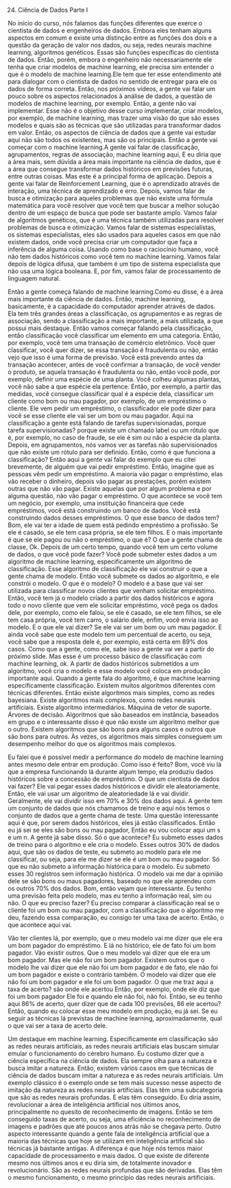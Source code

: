 24. Ciência de Dados Parte I

No início do curso, nós falamos das funções diferentes que exerce o cientista de dados e engenheiros de dados. 
Embora  eles tenham alguns aspectos em comum e existe uma distinção entre as funções dos dois e a questão da geração de valor nos dados, ou seja, redes neurais machine learning, algoritmos genéticos. Essas são funções específicas do cientista de dados.
Então, porém, embora o engenheiro não necessariamente ele tenha que criar modelos de machine learning, ele precisa sim entender o que é o modelo de machine learning.Ele tem que ter esse entendimento até para dialogar com o cientista de dados no sentido de entregar para ele os dados de forma correta. Então, nos próximos vídeos, a gente vai falar um pouco sobre os aspectos relacionados à análise de dados, a questão de modelos de machine learning, por exemplo.
Então, a gente não vai implementar. Esse não é o objetivo desse curso implementar, criar modelos, por exemplo, de machine learning, mas trazer uma visão do que são esses modelos e quais são as técnicas que são utilizadas para transformar dados em valor.
Então, os aspectos de ciência de dados que a gente vai estudar aqui não são todos os existentes, mas são os principais.
Então a gente vai começar com o machine learning.A gente vai falar de classificação, agrupamentos, regras de associação, machine learning aqui, E eu diria que a área mais, sem dúvida a área mais importante na ciência de dados, que é a área que consegue transformar dados históricos em previsões futuras, entre outras coisas. Mas este é a principal forma de aplicação.
Depois a gente vai falar de Reinforcement Learning, que é o aprendizado através de interação, uma técnica de aprendizado e erro. 
Depois, vamos falar de busca e otimização para aqueles problemas que não existe uma fórmula matemática para você resolver que você tem que buscar a melhor solução dentro de um espaço de busca que pode ser bastante amplo.
Vamos falar de algoritmos genéticos, que é uma técnica também utilizadas para resolver problemas de busca e otimização.
Vamos falar de sistemas especialistas, os sistemas especialistas, eles são usados para aqueles casos em que não existem dados, onde você precisa criar um computador que faça a inferência de alguma coisa. Usando como base o raciocínio humano, você não tem dados históricos como você tem no machine learning.
Vamos falar depois de lógica difusa, que também é um tipo de sistema especialista que não usa uma lógica booleana.
E, por fim, vamos falar de processamento de linguagem natural.

Então a gente começa falando de machine learning.Como eu disse, é a área mais importante da ciência de dados. Então, machine learning, basicamente, é a capacidade do computador aprender através de dados. Ela tem três grandes áreas a classificação, os agrupamentos e as regras de associação, sendo a classificação a mais importante, a mais utilizada, a que possui mais destaque. Então vamos começar falando pela classificação, então classificação você classificar um elemento em uma categoria. Então, por exemplo, você tem uma transação de comércio eletrônico.
Você quer classificar, você quer dizer, se essa transação é fraudulenta ou não, então vejo que isso é uma forma de previsão. Você está prevendo antes da transação acontecer, antes de você confirmar a transação, de você vender o produto, se aquela transação é fraudulenta ou não, então você pode, por exemplo, definir uma espécie de uma planta. Você colheu algumas plantas, você não sabe a que espécie ela pertence. Então, por exemplo, a partir das medidas, você consegue classificar qual é a espécie dela, classificar um cliente como bom ou mau pagador, por exemplo, de um empréstimo o cliente. Ele vem pedir um empréstimo, o classificador ele pode dizer para você se esse cliente ele vai ser um bom ou mau pagador.
Aqui na classificação a gente está falando de tarefas supervisionadas, porque tarefa supervisionadas? porque existe um chamado label ou um rótulo que é, por exemplo, no caso de fraude, se ele é sim ou não a espécie da planta.
Depois, em agrupamentos, nós vamos ver as tarefas não supervisionados que não existe um rótulo para ser definido.
Então, como é que funciona a classificação? Então aqui a gente vai falar do exemplo que eu citei brevemente, de alguém que vai pedir empréstimo. Então, imagine que as pessoas vêm pedir um empréstimo. A maioria vão pagar o empréstimo, elas vão receber o dinheiro, depois vão pagar as prestações, porém existem outras que não vão pagar. Existe aquelas que por algum problema e por alguma questão, não vão pagar o empréstimo. O que acontece se você tem um negócio, por exemplo, uma instituição financeira que cede empréstimos, você está construindo um banco de dados. Você está construindo dados desses empréstimos.
O que esse banco de dados tem?
Bom, ele vai ter a idade de quem está pedindo empréstimo a profissão. Se ele é casado, se ele tem casa própria, se ele tem filhos. E o mais importante é que se ele pagou ou não o empréstimo, o que é? O que a gente chama de classe, Ok.
Depois de um certo tempo, quando você tem um certo volume de dados, o que você pode fazer? Você pode submeter estes dados a um algoritmo de machine learning, especificamente um algoritmo de classificação.
Esse algoritmo de classificação ele vai construir o que a gente chama de modelo. Então você submete os dados ao algoritmo, e ele constrói o modelo.
O que é o modelo? O modelo é a base que vai ser utilizada para classificar novos clientes que venham solicitar empréstimo. Então, você tem já o modelo criado a partir dos dados históricos e agora todo o novo cliente que vem ele solicitar empréstimo, você pega os dados dele, por exemplo, como ele falou, se ele é casado, se ele tem filhos, se ele tem casa própria, você tem carro, o salário dele, enfim, você envia isso ao modelo.
E o que ele vai dizer? Se ele vai ser um bom ou um mau pagador.
E ainda você sabe que este modelo tem um percentual de acerto, ou seja, você sabe que a resposta dele é, por exemplo, está certa em 89% dos casos.
Como que a gente, como ele, sabe isso a gente vai ver a partir do próximo slide. Mas esse é um processo básico de classificação com machine learning, ok. A partir de dados históricos submetidos a um algoritmo, você cria o modelo e esse modelo você coloca em produção importante aqui. Quando a gente fala do algoritmo, é que machine learning especificamente classificação. Existem muitos algoritmos diferentes com técnicas diferentes. Então existe algoritmos mais simples, como as redes bayesiana. Existe algoritmos mais complexos, como redes neurais artificiais. Existe algoritmo intermediários. Máquina de vetor de suporte. Árvores de decisão. Algoritmos que são baseados em instância, baseados em grupo e o interessante disso é que não existe um algoritmo melhor que o outro. Existem algoritmos que são bons para alguns casos e outros que são bons para outros.
Às vezes, os algoritmos mais simples conseguem um desempenho melhor do que os algoritmos mais complexos.

Eu falei que é possível medir a performance do modelo de machine learning antes mesmo dele entrar em produção.
Como isso é feito? Bom, você viu lá que a empresa funcionando lá durante algum tempo, ela produziu dados históricos sobre a concessão de empréstimo. O que um cientista de dados vai fazer?
Ele vai pegar esses dados históricos e dividir ele aleatoriamente. Então, ele vai usar um algoritmo de aleatoriedade lá e vai dividir. Geralmente, ele vai dividir isso em 70% e 30% dos dados aqui. A gente tem um conjunto de dados que nós chamamos de treino e aqui nós temos o conjunto de dados que a gente chama de teste.
Uma questão interessante aqui é que, por serem dados históricos, eles já estão classificados. Então eu já sei se eles são bons ou mau pagador, Então eu vou colocar aqui um s e um n.  A gente já sabe disso. Só o que acontece?
Eu submeto esses dados de treino para o algoritmo e ele cria o modelo. Esses outros 30% de dados aqui, que são os dados de teste, eu submeto ao modelo para ele me classificar, ou seja, para ele me dizer se ele é um bom ou mau pagador. Só que eu não submeto a informação histórica para o modelo. Eu submeto esses 30 registros sem informação histórica. O modelo vai me dar a opinião dele se são bons ou maus pagadores, baseado no que ele aprendeu com os outros 70% dos dados.
Bom, então vejam que interessante. Eu tenho uma previsão feita pelo modelo, mas eu tenho a informação real, sim ou não. O que eu preciso fazer? Eu preciso comparar a classificação real se o cliente foi um bom ou mau pagador, com a classificação que o algoritmo me deu, fazendo essa comparação, eu consigo ter uma taxa de acerto.
Então, o que acontece aqui vai.

Vão ter clientes lá, por exemplo, que o meu modelo vai me dizer que ele era um bom pagador do empréstimo. E lá no histórico, ele de fato foi um bom pagador.
Vão existir outros. Que o meu modelo vai dizer que ele era um bom pagador. Mas ele não foi um bom pagador.
Existem outros que o modelo lhe vai dizer que ele não foi um bom pagador e de fato, ele não foi um bom pagador e existe o contrário também. O modelo vai dizer que ele não foi um bom pagador e ele foi um bom pagador.
O que me traz aqui a taxa de acerto?  são onde ele acertou Então, por exemplo, onde ele diz que foi um bom pagador Ele foi e quando ele não foi, não foi. Então, se eu tenho aqui 86% de acerto, quer dizer que de cada 100 previsões, 86 ele acertou?
Então, quando eu colocar esse meu modelo em produção, eu já sei. Se eu seguir as técnicas lá previstas de machine learning, aproximadamente, qual o que vai ser a taxa de acerto dele.

Um destaque em machine learning. Especificamente em classificação são as redes neurais artificiais, as redes neurais artificiais elas buscam simular emular o funcionamento do cérebro humano. Eu costumo dizer que a ciência específica na ciência de dados. Ela sempre olha para a natureza e busca imitar a natureza. Então, existem vários casos em que técnicas de ciência de dados buscam imitar a natureza e as redes neurais artificiais. Um exemplo clássico é o exemplo onde se tem mais sucesso nesse aspecto de imitação da natureza as redes neurais artificiais.
Elas têm uma subcategoria que são as redes neurais profundas. E elas têm conseguido. Eu diria assim, revolucionar a área de inteligência artificial nos últimos anos, principalmente no quesito de reconhecimento de imagens.
Então se tem conseguido taxas de acerto, ou seja, uma eficiência no reconhecimento de imagens e padrões que até poucos anos atrás não se chegava perto. Outro aspecto interessante quando a gente fala de inteligência artificial que a maioria das técnicas que hoje se utilizam em inteligência artificial são técnicas já bastante antigas.
A diferença é que hoje nós temos maior capacidade de processamento e mais dados.
O que existe de diferente mesmo nos últimos anos e eu diria sim, de totalmente inovador e revolucionário.
São as redes neurais profundas que são derivadas. Elas têm o mesmo funcionamento, o mesmo princípio das redes neurais artificiais.